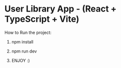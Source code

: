 # User Library App - (React + TypeScript + Vite)

How to Run the project:

1. npm install

2. npm run dev

3. ENJOY :)